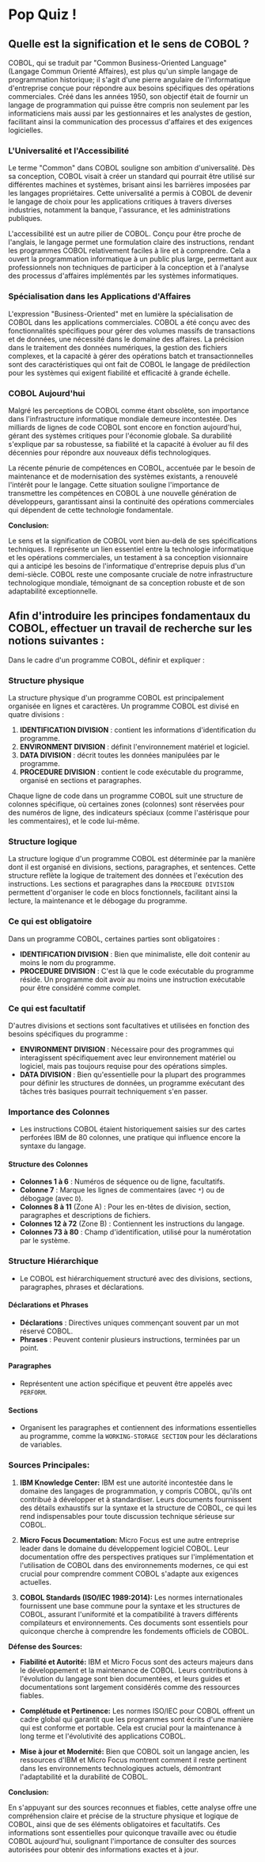 # Pop Quiz !

## Quelle est la signification et le sens de COBOL ?

COBOL, qui se traduit par "Common Business-Oriented Language" (Langage Commun Orienté Affaires), est plus qu'un simple langage de programmation historique; il s'agit d'une pierre angulaire de l'informatique d'entreprise conçue pour répondre aux besoins spécifiques des opérations commerciales. Créé dans les années 1950, son objectif était de fournir un langage de programmation qui puisse être compris non seulement par les informaticiens mais aussi par les gestionnaires et les analystes de gestion, facilitant ainsi la communication des processus d'affaires et des exigences logicielles.

### L'Universalité et l'Accessibilité

Le terme "Common" dans COBOL souligne son ambition d'universalité. Dès sa conception, COBOL visait à créer un standard qui pourrait être utilisé sur différentes machines et systèmes, brisant ainsi les barrières imposées par les langages propriétaires. Cette universalité a permis à COBOL de devenir le langage de choix pour les applications critiques à travers diverses industries, notamment la banque, l'assurance, et les administrations publiques.

L'accessibilité est un autre pilier de COBOL. Conçu pour être proche de l'anglais, le langage permet une formulation claire des instructions, rendant les programmes COBOL relativement faciles à lire et à comprendre. Cela a ouvert la programmation informatique à un public plus large, permettant aux professionnels non techniques de participer à la conception et à l'analyse des processus d'affaires implémentés par les systèmes informatiques.

### Spécialisation dans les Applications d'Affaires

L'expression "Business-Oriented" met en lumière la spécialisation de COBOL dans les applications commerciales. COBOL a été conçu avec des fonctionnalités spécifiques pour gérer des volumes massifs de transactions et de données, une nécessité dans le domaine des affaires. La précision dans le traitement des données numériques, la gestion des fichiers complexes, et la capacité à gérer des opérations batch et transactionnelles sont des caractéristiques qui ont fait de COBOL le langage de prédilection pour les systèmes qui exigent fiabilité et efficacité à grande échelle.

### COBOL Aujourd'hui

Malgré les perceptions de COBOL comme étant obsolète, son importance dans l'infrastructure informatique mondiale demeure incontestée. Des milliards de lignes de code COBOL sont encore en fonction aujourd'hui, gérant des systèmes critiques pour l'économie globale. Sa durabilité s'explique par sa robustesse, sa fiabilité et la capacité à évoluer au fil des décennies pour répondre aux nouveaux défis technologiques.

La récente pénurie de compétences en COBOL, accentuée par le besoin de maintenance et de modernisation des systèmes existants, a renouvelé l'intérêt pour le langage. Cette situation souligne l'importance de transmettre les compétences en COBOL à une nouvelle génération de développeurs, garantissant ainsi la continuité des opérations commerciales qui dépendent de cette technologie fondamentale.

**Conclusion:**

Le sens et la signification de COBOL vont bien au-delà de ses spécifications techniques. Il représente un lien essentiel entre la technologie informatique et les opérations commerciales, un testament à sa conception visionnaire qui a anticipé les besoins de l'informatique d'entreprise depuis plus d'un demi-siècle. COBOL reste une composante cruciale de notre infrastructure technologique mondiale, témoignant de sa conception robuste et de son adaptabilité exceptionnelle.

## Afin d'introduire les principes fondamentaux du COBOL, effectuer un travail de recherche sur les notions suivantes :

Dans le cadre d'un programme COBOL, définir et expliquer :

### Structure physique

La structure physique d'un programme COBOL est principalement organisée en lignes et caractères. Un programme COBOL est divisé en quatre divisions :
1. **IDENTIFICATION DIVISION** : contient les informations d'identification du programme.
2. **ENVIRONMENT DIVISION** : définit l'environnement matériel et logiciel.
3. **DATA DIVISION** : décrit toutes les données manipulées par le programme.
4. **PROCEDURE DIVISION** : contient le code exécutable du programme, organisé en sections et paragraphes.

Chaque ligne de code dans un programme COBOL suit une structure de colonnes spécifique, où certaines zones (colonnes) sont réservées pour des numéros de ligne, des indicateurs spéciaux (comme l'astérisque pour les commentaires), et le code lui-même.

### Structure logique

La structure logique d'un programme COBOL est déterminée par la manière dont il est organisé en divisions, sections, paragraphes, et sentences. Cette structure reflète la logique de traitement des données et l'exécution des instructions. Les sections et paragraphes dans la `PROCEDURE DIVISION` permettent d'organiser le code en blocs fonctionnels, facilitant ainsi la lecture, la maintenance et le débogage du programme.

### Ce qui est obligatoire

Dans un programme COBOL, certaines parties sont obligatoires :
- **IDENTIFICATION DIVISION** : Bien que minimaliste, elle doit contenir au moins le nom du programme.
- **PROCEDURE DIVISION** : C'est là que le code exécutable du programme réside. Un programme doit avoir au moins une instruction exécutable pour être considéré comme complet.

### Ce qui est facultatif

D'autres divisions et sections sont facultatives et utilisées en fonction des besoins spécifiques du programme :
- **ENVIRONMENT DIVISION** : Nécessaire pour des programmes qui interagissent spécifiquement avec leur environnement matériel ou logiciel, mais pas toujours requise pour des opérations simples.
- **DATA DIVISION** : Bien qu'essentielle pour la plupart des programmes pour définir les structures de données, un programme exécutant des tâches très basiques pourrait techniquement s'en passer.

### Importance des Colonnes

- Les instructions COBOL étaient historiquement saisies sur des cartes perforées IBM de 80 colonnes, une pratique qui influence encore la syntaxe du langage.

#### Structure des Colonnes

- **Colonnes 1 à 6** : Numéros de séquence ou de ligne, facultatifs.
- **Colonne 7** : Marque les lignes de commentaires (avec `*`) ou de débogage (avec `D`).
- **Colonnes 8 à 11** (Zone A) : Pour les en-têtes de division, section, paragraphes et descriptions de fichiers.
- **Colonnes 12 à 72** (Zone B) : Contiennent les instructions du langage.
- **Colonnes 73 à 80** : Champ d'identification, utilisé pour la numérotation par le système.

### Structure Hiérarchique

- Le COBOL est hiérarchiquement structuré avec des divisions, sections, paragraphes, phrases et déclarations.

#### Déclarations et Phrases

- **Déclarations** : Directives uniques commençant souvent par un mot réservé COBOL.
- **Phrases** : Peuvent contenir plusieurs instructions, terminées par un point.

#### Paragraphes

- Représentent une action spécifique et peuvent être appelés avec `PERFORM`.

#### Sections

- Organisent les paragraphes et contiennent des informations essentielles au programme, comme la `WORKING-STORAGE SECTION` pour les déclarations de variables.

### Sources Principales:

1. **IBM Knowledge Center:** IBM est une autorité incontestée dans le domaine des langages de programmation, y compris COBOL, qu'ils ont contribué à développer et à standardiser. Leurs documents fournissent des détails exhaustifs sur la syntaxe et la structure de COBOL, ce qui les rend indispensables pour toute discussion technique sérieuse sur COBOL.

2. **Micro Focus Documentation:** Micro Focus est une autre entreprise leader dans le domaine du développement logiciel COBOL. Leur documentation offre des perspectives pratiques sur l'implémentation et l'utilisation de COBOL dans des environnements modernes, ce qui est crucial pour comprendre comment COBOL s'adapte aux exigences actuelles.

3. **COBOL Standards (ISO/IEC 1989:2014):** Les normes internationales fournissent une base commune pour la syntaxe et les structures de COBOL, assurant l'uniformité et la compatibilité à travers différents compilateurs et environnements. Ces documents sont essentiels pour quiconque cherche à comprendre les fondements officiels de COBOL.

**Défense des Sources:**

- **Fiabilité et Autorité:** IBM et Micro Focus sont des acteurs majeurs dans le développement et la maintenance de COBOL. Leurs contributions à l'évolution du langage sont bien documentées, et leurs guides et documentations sont largement considérés comme des ressources fiables.

- **Complétude et Pertinence:** Les normes ISO/IEC pour COBOL offrent un cadre global qui garantit que les programmes sont écrits d'une manière qui est conforme et portable. Cela est crucial pour la maintenance à long terme et l'évolutivité des applications COBOL.

- **Mise à jour et Modernité:** Bien que COBOL soit un langage ancien, les ressources d'IBM et Micro Focus montrent comment il reste pertinent dans les environnements technologiques actuels, démontrant l'adaptabilité et la durabilité de COBOL.

**Conclusion:**

En s'appuyant sur des sources reconnues et fiables, cette analyse offre une compréhension claire et précise de la structure physique et logique de COBOL, ainsi que de ses éléments obligatoires et facultatifs. Ces informations sont essentielles pour quiconque travaille avec ou étudie COBOL aujourd'hui, soulignant l'importance de consulter des sources autorisées pour obtenir des informations exactes et à jour.